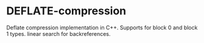 # DEFLATE-compression
Deflate compression implementation in C++. Supports for block 0 and block 1 types. 
linear search for backreferences. 

